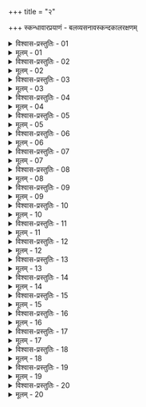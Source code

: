 +++
title = "२"

+++
स्कन्धावारप्रयाणं - बलव्यसनावस्कन्दकालरक्षणम्  

<details><summary>विश्वास-प्रस्तुतिः - 01</summary>

01 ग्रामारण्यानां अध्वनि निवेशान् यवस इन्धन उदकवशेन परिसङ्ख्याय स्थानासनगमनकालं च यात्रां यायात्
</details>

<details><summary>मूलम् - 01</summary>

01 ग्रामारण्यानां अध्वनि निवेशान् यवस इन्धन उदकवशेन परिसङ्ख्याय स्थानासनगमनकालं च यात्रां यायात्
</details>

<details><summary>विश्वास-प्रस्तुतिः - 02</summary>

02 तत्प्रतीकारद्विगुणं भक्त उपकरणं वाहयेत्
</details>

<details><summary>मूलम् - 02</summary>

02 तत्प्रतीकारद्विगुणं भक्त उपकरणं वाहयेत्
</details>

<details><summary>विश्वास-प्रस्तुतिः - 03</summary>

03 अशक्तो वा सैन्येष्वायोजयेत्, अन्तरेषु वा निचिनुयात्
</details>

<details><summary>मूलम् - 03</summary>

03 अशक्तो वा सैन्येष्वायोजयेत्, अन्तरेषु वा निचिनुयात्
</details>

<details><summary>विश्वास-प्रस्तुतिः - 04</summary>

04 पुरस्तान्नायकः, मध्ये कलत्रं स्वामी च, पार्श्वयोरश्वा बाहु।उत्सारः, चक्रान्तेषु हस्तिनः प्रसारवृद्धिर्वा, पश्चात् सेनापतिर्यायात् निविशेत
</details>

<details><summary>मूलम् - 04</summary>

04 पुरस्तान्नायकः, मध्ये कलत्रं स्वामी च, पार्श्वयोरश्वा बाहु।उत्सारः, चक्रान्तेषु हस्तिनः प्रसारवृद्धिर्वा, पश्चात् सेनापतिर्यायात् निविशेत
</details>

<details><summary>विश्वास-प्रस्तुतिः - 05</summary>

05 सर्वतो वनाजीवः प्रसारः
</details>

<details><summary>मूलम् - 05</summary>

05 सर्वतो वनाजीवः प्रसारः
</details>

<details><summary>विश्वास-प्रस्तुतिः - 06</summary>

06 स्वदेशाद् अन्वायतिर्वीवधः
</details>

<details><summary>मूलम् - 06</summary>

06 स्वदेशाद् अन्वायतिर्वीवधः
</details>

<details><summary>विश्वास-प्रस्तुतिः - 07</summary>

07 मित्रबलं आसारः
</details>

<details><summary>मूलम् - 07</summary>

07 मित्रबलं आसारः
</details>

<details><summary>विश्वास-प्रस्तुतिः - 08</summary>

08 कलत्रस्थानं अपसारः
</details>

<details><summary>मूलम् - 08</summary>

08 कलत्रस्थानं अपसारः
</details>

<details><summary>विश्वास-प्रस्तुतिः - 09</summary>

09 पुरस्ताद् अध्याघाते मकरेण यायात्, पश्चात्शकटेन, पार्श्वयोर्वज्रेण, समन्ततः सर्वतोभद्रेण, एकायने सूच्या
</details>

<details><summary>मूलम् - 09</summary>

09 पुरस्ताद् अध्याघाते मकरेण यायात्, पश्चात्शकटेन, पार्श्वयोर्वज्रेण, समन्ततः सर्वतोभद्रेण, एकायने सूच्या
</details>

<details><summary>विश्वास-प्रस्तुतिः - 10</summary>

10 पथिद्वैधीभावे स्वभूमितो यायात्
</details>

<details><summary>मूलम् - 10</summary>

10 पथिद्वैधीभावे स्वभूमितो यायात्
</details>

<details><summary>विश्वास-प्रस्तुतिः - 11</summary>

11 अभूमिष्ठानां हि स्वभूमिष्ठा युद्धे प्रतिलोमा भवन्ति
</details>

<details><summary>मूलम् - 11</summary>

11 अभूमिष्ठानां हि स्वभूमिष्ठा युद्धे प्रतिलोमा भवन्ति
</details>

<details><summary>विश्वास-प्रस्तुतिः - 12</summary>

12 योजनं अधमा, अध्यर्धं मध्यमा, द्वियोजनं उत्तमा, सम्भाव्या वा गतिः
</details>

<details><summary>मूलम् - 12</summary>

12 योजनं अधमा, अध्यर्धं मध्यमा, द्वियोजनं उत्तमा, सम्भाव्या वा गतिः
</details>

<details><summary>विश्वास-प्रस्तुतिः - 13</summary>

13 आश्रयकारी सम्पन्नघाती पार्ष्णिरासारो मध्यम उदासीनो वा प्रतिकर्तव्यः, सङ्कटो मार्गः शोधयितव्यः, कोशो दण्डो मित्रामित्राटवीबलं विष्टि।ऋतुर्वा प्रतीक्ष्याः, कृतदुर्गकर्मनिचयरक्षाक्षयः क्रीतबलनिर्वेदो मित्रबलनिर्वेदश्चागमिष्यति, उपजपितारो वा नातित्वरयन्ति, शत्रुरभिप्रायं वा पूरयिष्यति, इति शनैर्यायात्, विपर्यये शीघ्रम्
</details>

<details><summary>मूलम् - 13</summary>

13 आश्रयकारी सम्पन्नघाती पार्ष्णिरासारो मध्यम उदासीनो वा प्रतिकर्तव्यः, सङ्कटो मार्गः शोधयितव्यः, कोशो दण्डो मित्रामित्राटवीबलं विष्टि।ऋतुर्वा प्रतीक्ष्याः, कृतदुर्गकर्मनिचयरक्षाक्षयः क्रीतबलनिर्वेदो मित्रबलनिर्वेदश्चागमिष्यति, उपजपितारो वा नातित्वरयन्ति, शत्रुरभिप्रायं वा पूरयिष्यति, इति शनैर्यायात्, विपर्यये शीघ्रम्
</details>

<details><summary>विश्वास-प्रस्तुतिः - 14</summary>

14 हस्तिस्तम्भसङ्क्रमसेतुबन्धनौकाष्ठवेणुसङ्घातैरलाबुचर्मकरण्डदृतिप्लवगण्डिकावेणिकाभिश्च उदकानि तारयेत्
</details>

<details><summary>मूलम् - 14</summary>

14 हस्तिस्तम्भसङ्क्रमसेतुबन्धनौकाष्ठवेणुसङ्घातैरलाबुचर्मकरण्डदृतिप्लवगण्डिकावेणिकाभिश्च उदकानि तारयेत्
</details>

<details><summary>विश्वास-प्रस्तुतिः - 15</summary>

15 तीर्थाभिग्रहे हस्त्य्ऽश्वैरन्यतो रात्रावुत्तार्य सत्त्रं गृह्णीयात्
</details>

<details><summary>मूलम् - 15</summary>

15 तीर्थाभिग्रहे हस्त्य्ऽश्वैरन्यतो रात्रावुत्तार्य सत्त्रं गृह्णीयात्
</details>

<details><summary>विश्वास-प्रस्तुतिः - 16</summary>

16 अनुदके चक्रिचतुष्पदं चाध्वप्रमाणेन शक्त्या उदकं वाहयेत्
</details>

<details><summary>मूलम् - 16</summary>

16 अनुदके चक्रिचतुष्पदं चाध्वप्रमाणेन शक्त्या उदकं वाहयेत्
</details>

<details><summary>विश्वास-प्रस्तुतिः - 17</summary>

17 दीर्घकान्तारं अनुदकं यवस इन्धन उदकहीनं वा कृच्छ्राध्वानं अभियोगप्रस्कन्नं क्षुत्पिपासाऽध्वक्लान्तं पङ्कतोयगम्भीराणां वा नदीदरीशैलानां उद्यानापयाने व्यासक्तं एकायनमार्गे शैलविषमे सङ्कटे वा बहुलीभूतं निवेशे प्रस्थिते विसम्नाहं भोजनव्यासक्तं आयतगतपरिश्रान्तं अवसुप्तं व्याधिमरकदुर्भिक्षपीडितं व्याधितपत्त्य्ऽश्वद्विपं अभूमिष्ठं वा बलव्यसनेषु वा स्वसैन्यं रक्षेत्, परसैन्यं चाभिहन्यात्
</details>

<details><summary>मूलम् - 17</summary>

17 दीर्घकान्तारं अनुदकं यवस इन्धन उदकहीनं वा कृच्छ्राध्वानं अभियोगप्रस्कन्नं क्षुत्पिपासाऽध्वक्लान्तं पङ्कतोयगम्भीराणां वा नदीदरीशैलानां उद्यानापयाने व्यासक्तं एकायनमार्गे शैलविषमे सङ्कटे वा बहुलीभूतं निवेशे प्रस्थिते विसम्नाहं भोजनव्यासक्तं आयतगतपरिश्रान्तं अवसुप्तं व्याधिमरकदुर्भिक्षपीडितं व्याधितपत्त्य्ऽश्वद्विपं अभूमिष्ठं वा बलव्यसनेषु वा स्वसैन्यं रक्षेत्, परसैन्यं चाभिहन्यात्
</details>

<details><summary>विश्वास-प्रस्तुतिः - 18</summary>

18 एकायनमार्गप्रयातस्य सेनानिश्चारग्रासाहारशय्याप्रस्ताराग्निनिधानध्वजायुधसङ्ख्यानेन परबलज्ञानम्
</details>

<details><summary>मूलम् - 18</summary>

18 एकायनमार्गप्रयातस्य सेनानिश्चारग्रासाहारशय्याप्रस्ताराग्निनिधानध्वजायुधसङ्ख्यानेन परबलज्ञानम्
</details>

<details><summary>विश्वास-प्रस्तुतिः - 19</summary>

19 तदाऽऽत्मानो गूहयेत्
</details>

<details><summary>मूलम् - 19</summary>

19 तदाऽऽत्मानो गूहयेत्
</details>

<details><summary>विश्वास-प्रस्तुतिः - 20</summary>

20ab पार्वतं वनदुर्गं वा सापसारप्रतिग्रहम् ।  
20chd स्वभुमौ पृष्ठतः कृत्वा युध्येत निविशेत च  (इति)
</details>

<details><summary>मूलम् - 20</summary>

20ab पार्वतं वनदुर्गं वा सापसारप्रतिग्रहम् ।  
20chd स्वभुमौ पृष्ठतः कृत्वा युध्येत निविशेत च  (इति)
</details>
